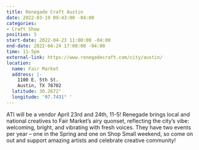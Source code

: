 ```yaml
---
title: Renegade Craft Austin
date: 2022-03-19 09:43:00 -04:00
categories:
- Craft Show
position: 5
start-date: 2022-04-23 11:00:00 -04:00
end-date: 2022-04-24 17:00:00 -04:00
time: 11-5pm
external-link: https://www.renegadecraft.com/city/austin/
location:
  name: Fair Market
  address: |-
    1100 E. 5th St.
    Austin, TX 78702
  latitude: 30.2672°
  longitude: '97.7431° '
---
```


ATI will be a vendor April 23rd and 24th, 11-5! 
Renegade brings local and national creatives to Fair Market’s airy quonset, reflecting the city’s vibe: welcoming, bright, and vibrating with fresh voices. They have two events per year – one in the Spring and one on Shop Small weekend, so come on out and support amazing artists and celebrate creative community!